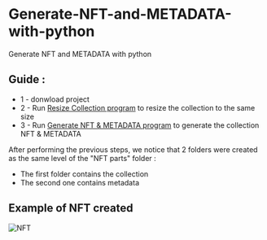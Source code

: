# Generate-NFT-and-METADATA-with-python
Generate NFT and METADATA with python

<h2> Guide :</h2> 

<ul>
  <li>1 - donwload project</li>
  <li>2 - Run <a href="https://github.com/mahmoudBidry/Generate-NFT-and-METADATA-with-python/blob/master/Resize_Collection.ipynb"> Resize Collection program</a> to resize the collection to the same size</li>
  <li>3 - Run <a href="https://github.com/mahmoudBidry/Generate-NFT-and-METADATA-with-python/blob/master/My_own_script_for_generating_NFT_collection.ipynb">Generate NFT & METADATA program</a> to generate the collection NFT & METADATA</li>
</ul>

After performing the previous steps, we notice that 2 folders were created as the same level of the "NFT parts" folder :
<ul>
  <li>The first folder contains the collection</li>
  <li>The second one contains metadata </li>
</ul>

<h2>Example of NFT created </h2>
<img alt="NFT" src="https://gateway.pinata.cloud/ipfs/QmNqC4o62rqgayEESHUsopa2n5dKGPFpLbtSW6chXwgLiy/5.png" />
